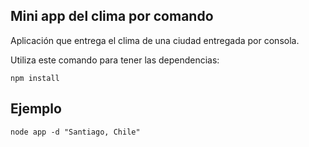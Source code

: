 ## Mini app del clima por comando

Aplicación que entrega el clima de una ciudad entregada por consola.

Utiliza este comando para tener las dependencias:

```
npm install
```

## Ejemplo
```
node app -d "Santiago, Chile"
 ```